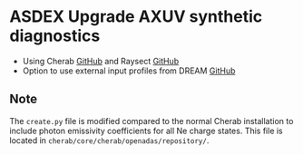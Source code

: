 # ASDEX Upgrade AXUV synthetic diagnostics

- Using Cherab [GitHub](https://github.com/cherab/core) and Raysect [GitHub](https://github.com/raysect/source)
- Option to use external input profiles from DREAM [GitHub](https://github.com/chalmersplasmatheory/DREAM)

## Note
The `create.py` file is modified compared to the normal Cherab installation to include photon emissivity coefficients for all Ne charge states. This file is located in `cherab/core/cherab/openadas/repository/`.